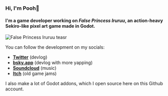 ### Hi, I'm Pooh👋

#### I'm a game developer working on _**False Princess Iruruu**_, an action-heavy Sekiro-like pixel art game made in **Godot**.

![False Princess Iruruu teasr](https://github.com/poohcom1/poohcom1/blob/master/media/False%20Princess%20Iruruu%20-%20Teaser%202025.gif?raw=true)

You can follow the development on my socials:

- [**Twitter**](https://twitter.com/poohcom1) (devlog)
- [**bsky.app**](https://bsky.app/profile/poohcom1.bsky.social) (devlog with more yapping)
- [**Soundcloud**](https://soundcloud.com/poohcom1) (music)
- [**Itch**](https://poohcom1.itch.io/) (old game jams)

I also make a lot of Godot addons, which I open source here on this Github account.

